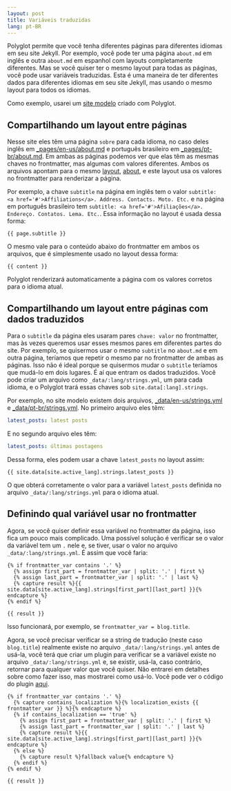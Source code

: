 ```yaml
---
layout: post
title: Variáveis traduzidas
lang: pt-BR
---
```


Polyglot permite que você tenha diferentes páginas para diferentes idiomas em seu site Jekyll. Por exemplo, você pode ter uma página `about.md` em inglês e outra `about.md` em espanhol com layouts completamente diferentes. Mas se você quiser ter o mesmo layout para todas as páginas, você pode usar variáveis traduzidas. Esta é uma maneira de ter diferentes dados para diferentes idiomas em seu site Jekyll, mas usando o mesmo layout para todos os idiomas.

Como exemplo, usarei um [site modelo](https://github.com/george-gca/multi-language-al-folio) criado com Polyglot.

## Compartilhando um layout entre páginas

Nesse site eles têm uma página `sobre` para cada idioma, no caso deles inglês em [\_pages/en-us/about.md](https://github.com/george-gca/multi-language-al-folio/blob/main/_pages/en-us/about.md) e português brasileiro em [\_pages/pt-br/about.md](https://github.com/george-gca/multi-language-al-folio/blob/main/_pages/pt-br/about.md). Em ambas as páginas podemos ver que elas têm as mesmas chaves no frontmatter, mas algumas com valores diferentes. Ambos os arquivos apontam para o mesmo [layout](https://jekyllrb.com/docs/layouts/), [about](https://github.com/george-gca/multi-language-al-folio/blob/main/_layouts/about.liquid), e este layout usa os valores no frontmatter para renderizar a página.

Por exemplo, a chave `subtitle` na página em inglês tem o valor `subtitle: <a href='#'>Affiliations</a>. Address. Contacts. Moto. Etc.` e na página em português brasileiro tem `subtitle: <a href='#'>Afiliações</a>. Endereço. Contatos. Lema. Etc.`. Essa informação no layout é usada dessa forma:

```liquid
{{ page.subtitle }}
```

O mesmo vale para o conteúdo abaixo do frontmatter em ambos os arquivos, que é simplesmente usado no layout dessa forma:

```liquid
{{ content }}
```

Polyglot renderizará automaticamente a página com os valores corretos para o idioma atual.

## Compartilhando um layout entre páginas com dados traduzidos

Para o `subtitle` da página eles usaram pares `chave: valor` no frontmatter, mas às vezes queremos usar esses mesmos pares em diferentes partes do site. Por exemplo, se quisermos usar o mesmo `subtitle` no `about.md` e em outra página, teríamos que repetir o mesmo par no frontmatter de ambas as páginas. Isso não é ideal porque se quisermos mudar o `subtitle` teríamos que mudá-lo em dois lugares. É aí que entram os dados traduzidos. Você pode criar um arquivo como `_data/:lang/strings.yml`, um para cada idioma, e o Polyglot trará essas chaves sob `site.data[:lang].strings`.

Por exemplo, no site modelo existem dois arquivos, [\_data/en-us/strings.yml](https://github.com/george-gca/multi-language-al-folio/blob/main/_data/en-us/strings.yml) e [\_data/pt-br/strings.yml](https://github.com/george-gca/multi-language-al-folio/blob/main/_data/pt-br/strings.yml). No primeiro arquivo eles têm:

```yaml
latest_posts: latest posts
```

E no segundo arquivo eles têm:

```yaml
latest_posts: últimas postagens
```

Dessa forma, eles podem usar a chave `latest_posts` no layout assim:

```liquid
{{ site.data[site.active_lang].strings.latest_posts }}
```

O que obterá corretamente o valor para a variável `latest_posts` definida no arquivo `_data/:lang/strings.yml` para o idioma atual.

## Definindo qual variável usar no frontmatter

Agora, se você quiser definir essa variável no frontmatter da página, isso fica um pouco mais complicado. Uma possível solução é verificar se o valor da variável tem um `.` nele e, se tiver, usar o valor no arquivo `_data/:lang/strings.yml`. É assim que você faria:

```liquid
{% if frontmatter_var contains '.' %}
  {% assign first_part = frontmatter_var | split: '.' | first %}
  {% assign last_part = frontmatter_var | split: '.' | last %}
  {% capture result %}{{ site.data[site.active_lang].strings[first_part][last_part] }}{% endcapture %}
{% endif %}

{{ result }}
```

Isso funcionará, por exemplo, se `frontmatter_var = blog.title`.

Agora, se você precisar verificar se a string de tradução (neste caso `blog.title`) realmente existe no arquivo `_data/:lang/strings.yml` antes de usá-la, você terá que criar um plugin para verificar se a variável existe no arquivo `_data/:lang/strings.yml` e, se existir, usá-la, caso contrário, retornar para qualquer valor que você quiser. Não entrarei em detalhes sobre como fazer isso, mas mostrarei como usá-lo. Você pode ver o código do plugin [aqui](https://github.com/george-gca/multi-language-al-folio/blob/main/_plugins/localization-exists.rb).

```liquid
{% if frontmatter_var contains '.' %}
  {% capture contains_localization %}{% localization_exists {{ frontmatter_var }} %}{% endcapture %}
  {% if contains_localization == 'true' %}
    {% assign first_part = frontmatter_var | split: '.' | first %}
    {% assign last_part = frontmatter_var | split: '.' | last %}
    {% capture result %}{{ site.data[site.active_lang].strings[first_part][last_part] }}{% endcapture %}
  {% else %}
    {% capture result %}fallback value{% endcapture %}
  {% endif %}
{% endif %}

{{ result }}
```